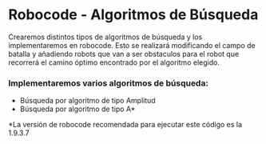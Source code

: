 # Robocode - Algoritmos de Búsqueda
Crearemos distintos tipos de algoritmos de búsqueda y los implementaremos en robocode. Esto se realizará modificando el campo de batalla y añadiendo robots que van a ser obstaculos para el robot que recorrerá el camino óptimo encontrado por el algoritmo elegido.

### Implementaremos varios algoritmos de búsqueda:
- Búsqueda por algoritmo de tipo Amplitud
- Búsqueda por algoritmo de tipo A*

*La versión de robocode recomendada para ejecutar este código es la 1.9.3.7
